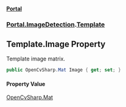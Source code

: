 #### [Portal](index.md 'index')
### [Portal.ImageDetection](Portal.ImageDetection.md 'Portal.ImageDetection').[Template](Template.md 'Portal.ImageDetection.Template')

## Template.Image Property

Template image matrix.

```csharp
public OpenCvSharp.Mat Image { get; set; }
```

#### Property Value
[OpenCvSharp.Mat](https://docs.microsoft.com/en-us/dotnet/api/OpenCvSharp.Mat 'OpenCvSharp.Mat')